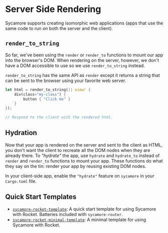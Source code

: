 # Server Side Rendering

Sycamore supports creating isomorphic web applications (apps that use the same
code to run on both the server and the client).

## `render_to_string`

So far, we've been using the `render` or `render_to` functions to mount our app
into the browser's DOM. When rendering on the server, however, we don't have a
DOM accessible to use so we use `render_to_string` instead.

`render_to_string` has the same API as `render` except it returns a string that
can be sent to the browser using your favorite web server.

```rust
let html = render_to_string(|| view! {
    div(class="my-class") {
        button { "Click me" }
    }
});

// Respond to the client with the rendered html.
```

## Hydration

Now that your app is rendered on the server and sent to the client as HTML, you
don't want the client to recreate all the DOM nodes when they are already there.
To _"hydrate"_ the app, use `hydrate` and `hydrate_to` instead of `render` and
`render_to` functions to mount your app. These functions do what they say on the
tin: render your app by reusing existing DOM nodes.

In your client-side app, enable the `"hydrate"` feature on `sycamore` in your
`Cargo.toml` file.

## Quick Start Templates

- [`sycamore-rocket-template`](https://github.com/sycamore-rs/sycamore-rocket-template):
  A quick start template for using Sycamore with Rocket. Batteries included with
  `sycamore-router`.
- [`sycamore-rocket-minimal-template`](https://github.com/sycamore-rs/sycamore-rocket-minimal-template):
  A minimal template for using Sycamore with Rocket.
